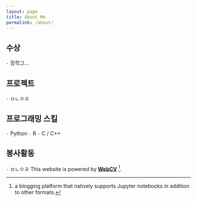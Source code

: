 ```yaml
---
layout: page
title: About Me
permalink: /about/
---
```


## 수상
`-` 장학그...

## 프로젝트
`-` ㅁㄴㅇㄹ

## 프로그래밍 스킬
`-` Python
`-` R
`-` C / C++

## 봉사활동
`-` ㅁㄴㅇㄹ
This website is powered by **[WebCV](https://star77sa.github.io/)** [^1].



[^1]:a blogging platform that natively supports Jupyter notebooks in addition to other formats.
